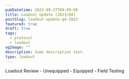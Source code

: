 ```yaml
---
pubDatetime: 2023-09-27T09:09:00
title: Loadout Update [2023/Q4]
postSlug: loadout-update-q4-2023
featured: true
draft: true
tags:
  - protocol
  - loadout
ogImage: ""
description: Some description text.
type: loadout
---
```


Loadout Review - Unequipped - Equipped - Field Testing
